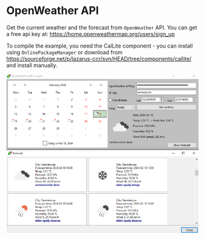 # OpenWeather API

Get the current weather and the forecast from `OpenWeather` API.
You can get a free api key at: https://home.openweathermap.org/users/sign_up

To compile the example, you need the CalLite component - you can install using `OnlinePackageManager` or download from https://sourceforge.net/p/lazarus-ccr/svn/HEAD/tree/components/callite/ and install manually.

![sample screenshot](owa_sample.png)